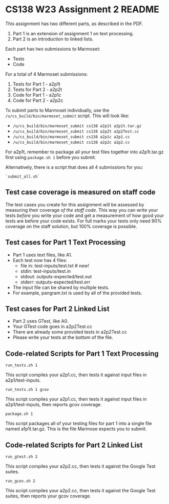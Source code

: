 # CS138 W23 Assignment 2 README

This assignment has two different parts, as described in the PDF.

1. Part 1 is an extension of assignment 1 on text processing.
2. Part 2 is an introduction to linked lists.

Each part has two submissions to Marmoset:

- Tests
- Code

For a total of 4 Marmoset submissions:

1. Tests for Part 1 - a2p1t
2. Tests for Part 2 - a2p2t
3. Code for Part 1 - a2p1c
4. Code for Part 2 - a2p2c

To submit parts to Marmoset individually, use the
`/u/cs_build/bin/marmoset_submit` script. This will look like:

- `/u/cs_build/bin/marmoset_submit cs138 a2p1t a2p1t.tar.gz`
- `/u/cs_build/bin/marmoset_submit cs138 a2p2t a2p2Test.cc`
- `/u/cs_build/bin/marmoset_submit cs138 a2p1c a2p1.cc`
- `/u/cs_build/bin/marmoset_submit cs138 a2p2c a2p2.cc`

For a2p1t, remember to package all your test files together into
a2p1t.tar.gz first using `package.sh 1` before you submit.

Alternatively, there is a script that does all 4 submissions for you:

    `submit_all.sh`


## Test case coverage is measured on staff code

The test cases you create for this assignment will be assessed by
measuring their coverage _of the staff code_. This way you can write
your tests _before_ you write your code and get a measurement of how
good your tests are before your code exists. For full marks your tests
only need 90% coverage on the staff solution, but 100% coverage is
possible.

## 


## Test cases for Part 1 Text Processing

- Part 1 uses text files, like A1.
- Each test now has 4 files:
    - file in: test-inputs/test.txt     # new!
    - stdin:   test-inputs/test.in
    - stdout:  outputs-expected/test.out
    - stderr:  outputs-expected/test.err
- The input file can be shared by multiple tests.
- For example, pangram.txt is used by all of the provided tests.


## Test cases for Part 2 Linked List

- Part 2 uses GTest, like A0.
- Your GTest code goes in a2p2Test.cc
- There are already some provided tests in a2p2Test.cc
- Please write your tests at the bottom of the file.


## Code-related Scripts for Part 1 Text Processing

`run_tests.sh 1`

This script compiles your a2p1.cc, then tests it against input files in a2p1/test-inputs.

`run_tests.sh 1 gcov`

This script compiles your a2p1.cc, then tests it against input files in a2p1/test-inputs,
then reports gcov coverage.

`package.sh 1`

This script packages all of your testing files for part 1 into a single file named a1p1t.tar.gz.
This is the file Marmose expects you to submit.

## Code-related Scripts for Part 2 Linked List

`run_gtest.sh 2`

This script compiles your a2p2.cc, then tests it against the Google Test suites.

`run_gcov.sh 2`

This script compiles your a2p2.cc, then tests it against the Google Test suites, then reports
your gcov coverage.
